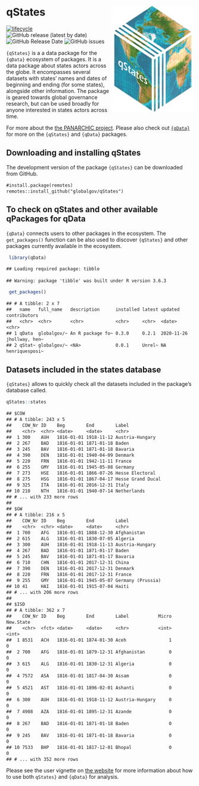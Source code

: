 
# qStates <img src="inst/qStates_hexlogo.png" align="right" width="220"/>

<!-- badges: start -->

[![lifecycle](https://img.shields.io/badge/lifecycle-experimental-orange.svg)](https://www.tidyverse.org/lifecycle/#experimental)
![GitHub release (latest by
date)](https://img.shields.io/github/v/release/globalgov/qStates)
![GitHub Release
Date](https://img.shields.io/github/release-date/globalgov/qstates)
![GitHub
issues](https://img.shields.io/github/issues-raw/globalgov/qStates)
<!-- [![HitCount](http://hits.dwyl.com/globalgov/qStates.svg)](http://hits.dwyl.com/globalgov/qStates) -->
<!-- [![Codecov test
coverage](https://codecov.io/gh/globalgov/qStates/branch/main/graph/badge.svg)](https://codecov.io/gh/globalgov/qStates?branch=main) -->
<!-- ![GitHub All Releases](https://img.shields.io/github/downloads/jhollway/roctopus/total) -->
<!-- badges: end -->

`{qStates}` is a a data package for the `{qData}` ecosystem of packages.
It is a data package about states actors across the globe. It
encompasses several datasets with states’ names and dates of beginning
and ending (for some states), alongside other information. The package
is geared towards global governance research, but can be used broadly
for anyone interested in states actors across time.

For more about the [the PANARCHIC project](www.panarchic.ch). Please
also check out [`{qData}`](https://github.com/globalgov) for more on the
`{qStates}` and `{qData}` packages.

## Downloading and installing qStates

The development version of the package `{qStates}` can be downloaded
from GitHub.

    #install.package(remotes)
    remotes::install_github("globalgov/qStates")

## To check on qStates and other available qPackages for qData

`{qData}` connects users to other packages in the ecosystem. The
`get_packages()` function can be also used to discover `{qStates}` and
other packages currently available in the ecosystem.

``` r
 library(qData)
```

    ## Loading required package: tibble

    ## Warning: package 'tibble' was built under R version 3.6.3

``` r
 get_packages()
```

    ## # A tibble: 2 x 7
    ##   name   full_name   description      installed latest updated    contributors  
    ##   <chr>  <chr>       <chr>            <chr>     <chr>  <date>     <chr>         
    ## 1 qData  globalgov/~ An R package fo~ 0.3.0     0.2.1  2020-11-26 jhollway, hen~
    ## 2 qStat~ globalgov/~ <NA>             0.0.1     Unrel~ NA         henriquesposi~

## Datasets included in the states database

`{qStates}` allows to quickly check all the datasets included in the
package’s database called.

``` r
qStates::states
```

    ## $COW
    ## # A tibble: 243 x 5
    ##    COW_Nr ID    Beg        End        Label            
    ##    <chr>  <chr> <date>     <date>     <chr>            
    ##  1 300    AUH   1816-01-01 1918-11-12 Austria-Hungary  
    ##  2 267    BAD   1816-01-01 1871-01-18 Baden            
    ##  3 245    BAV   1816-01-01 1871-01-18 Bavaria          
    ##  4 390    DEN   1816-01-01 1940-04-09 Denmark          
    ##  5 220    FRN   1816-01-01 1942-11-11 France           
    ##  6 255    GMY   1816-01-01 1945-05-08 Germany          
    ##  7 273    HSE   1816-01-01 1866-07-26 Hesse Electoral  
    ##  8 275    HSG   1816-01-01 1867-04-17 Hesse Grand Ducal
    ##  9 325    ITA   1816-01-01 2016-12-31 Italy            
    ## 10 210    NTH   1816-01-01 1940-07-14 Netherlands      
    ## # ... with 233 more rows
    ## 
    ## $GW
    ## # A tibble: 216 x 5
    ##    COW_Nr ID    Beg        End        Label            
    ##    <chr>  <chr> <date>     <date>     <chr>            
    ##  1 700    AFG   1816-01-01 1888-12-30 Afghanistan      
    ##  2 615    ALG   1816-01-01 1830-07-05 Algeria          
    ##  3 300    AUH   1816-01-01 1918-11-13 Austria-Hungary  
    ##  4 267    BAD   1816-01-01 1871-01-17 Baden            
    ##  5 245    BAV   1816-01-01 1871-01-17 Bavaria          
    ##  6 710    CHN   1816-01-01 2017-12-31 China            
    ##  7 390    DEN   1816-01-01 2017-12-31 Denmark          
    ##  8 220    FRN   1816-01-01 2017-12-31 France           
    ##  9 255    GMY   1816-01-01 1945-05-07 Germany (Prussia)
    ## 10 41     HAI   1816-01-01 1915-07-04 Haiti            
    ## # ... with 206 more rows
    ## 
    ## $ISD
    ## # A tibble: 362 x 7
    ##    COW_Nr ID    Beg        End        Label           Micro New.State
    ##    <chr>  <fct> <date>     <date>     <chr>           <int>     <int>
    ##  1 8531   ACH   1816-01-01 1874-01-30 Aceh                1         0
    ##  2 700    AFG   1816-01-01 1879-12-31 Afghanistan         0         0
    ##  3 615    ALG   1816-01-01 1830-12-31 Algeria             0         0
    ##  4 7572   ASA   1816-01-01 1817-04-30 Assam               0         0
    ##  5 4521   AST   1816-01-01 1896-02-01 Ashanti             0         0
    ##  6 300    AUH   1816-01-01 1918-11-12 Austria-Hungary     0         0
    ##  7 4908   AZA   1816-01-01 1895-12-31 Azande              0         0
    ##  8 267    BAD   1816-01-01 1871-01-18 Baden               0         0
    ##  9 245    BAV   1816-01-01 1871-01-18 Bavaria             0         0
    ## 10 7533   BHP   1816-01-01 1817-12-01 Bhopal              0         0
    ## # ... with 352 more rows

Please see the user vignette on [the
website](https://globalgov.github.io/qData/) for more information about
how to use both `qStates}` and `{qData}` for analysis.
